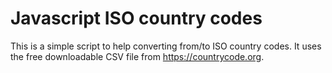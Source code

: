 
# Javascript ISO country codes

This is a simple script to help converting from/to ISO country codes. It uses the free downloadable CSV file from https://countrycode.org.
